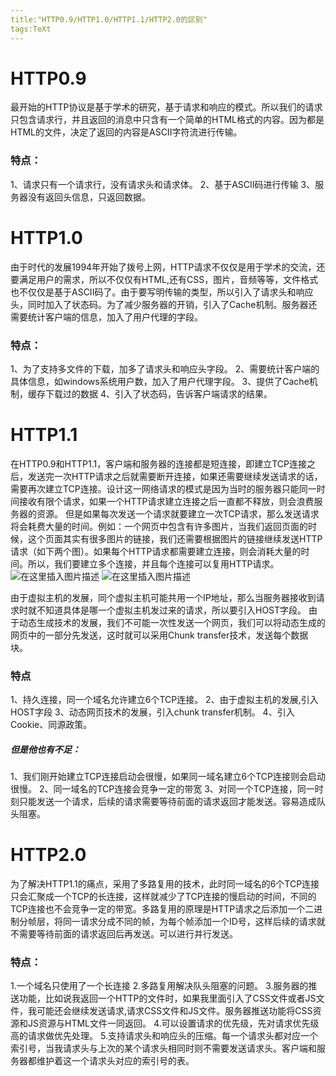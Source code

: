 ```yaml
---
title:"HTTP0.9/HTTP1.0/HTTP1.1/HTTP2.0的区别"
tags:TeXt
---
```


# HTTP0.9
最开始的HTTP协议是基于学术的研究，基于请求和响应的模式。所以我们的请求只包含请求行，并且返回的消息中只含有一个简单的HTML格式的内容。因为都是HTML的文件，决定了返回的内容是ASCII字符流进行传输。
### 特点：
1、请求只有一个请求行，没有请求头和请求体。
2、基于ASCII码进行传输
3、服务器没有返回头信息，只返回数据。
# HTTP1.0
由于时代的发展1994年开始了拨号上网，HTTP请求不仅仅是用于学术的交流，还要满足用户的需求，所以不仅仅有HTML,还有CSS，图片，音频等等，文件格式也不仅仅是基于ASCII码了。由于要写明传输的类型，所以引入了请求头和响应头，同时加入了状态码。为了减少服务器的开销，引入了Cache机制。服务器还需要统计客户端的信息，加入了用户代理的字段。
### 特点：
1、为了支持多文件的下载，加多了请求头和响应头字段。
2、需要统计客户端的具体信息，如windows系统用户数，加入了用户代理字段。
3、提供了Cache机制，缓存下载过的数据
4、引入了状态码，告诉客户端请求的结果。
# HTTP1.1
在HTTP0.9和HTTP1.1，客户端和服务器的连接都是短连接，即建立TCP连接之后，发送完一次HTTP请求之后就需要断开连接，如果还需要继续发送请求的话，需要再次建立TCP连接。设计这一网络请求的模式是因为当时的服务器只能同一时间接收有限个请求，如果一个HTTP请求建立连接之后一直都不释放，则会浪费服务器的资源。
但是如果每次发送一个请求就要建立一次TCP请求，那么发送请求将会耗费大量的时间。例如：一个网页中包含有许多图片，当我们返回页面的时候，这个页面其实有很多图片的链接，我们还需要根据图片的链接继续发送HTTP请求（如下两个图）。如果每个HTTP请求都需要建立连接，则会消耗大量的时间。所以，我们要建立多个连接，并且每个连接可以复用HTTP请求。
![在这里插入图片描述](https://img-blog.csdnimg.cn/0b8ecf07d2134823b747dbf7b90eb9ac.png)
![在这里插入图片描述](https://img-blog.csdnimg.cn/b00674a7ba9e4c078a8c3db6623400af.png)

由于虚拟主机的发展，同个虚拟主机可能共用一个IP地址，那么当服务器接收到请求时就不知道具体是哪一个虚拟主机发过来的请求，所以要引入HOST字段。
由于动态生成技术的发展，我们不可能一次性发送一个网页，我们可以将动态生成的网页中的一部分先发送，这时就可以采用Chunk transfer技术，发送每个数据块。
### 特点
1、持久连接，同一个域名允许建立6个TCP连接。
2、由于虚拟主机的发展,引入HOST字段
3、动态网页技术的发展，引入chunk transfer机制。
4、引入Cookie、同源政策。
##### 但是他也有不足：
1、我们刚开始建立TCP连接启动会很慢，如果同一域名建立6个TCP连接则会启动很慢。
2、同一域名的TCP连接会竞争一定的带宽
3、对同一个TCP连接，同一时刻只能发送一个请求，后续的请求需要等待前面的请求返回才能发送。容易造成队头阻塞。
# HTTP2.0
为了解决HTTP1.1的痛点，采用了多路复用的技术，此时同一域名的6个TCP连接只会汇聚成一个TCP的长连接，这样就减少了TCP连接的慢启动的时间，不同的TCP连接也不会竞争一定的带宽。多路复用的原理是HTTP请求之后添加一个二进制分帧层，将同一请求分成不同的帧，为每个帧添加一个ID号，这样后续的请求就不需要等待前面的请求返回后再发送。可以进行并行发送。
### 特点：
1.一个域名只使用了一个长连接
2.多路复用解决队头阻塞的问题。
3.服务器的推送功能，比如说我返回一个HTTP的文件时，如果我里面引入了CSS文件或者JS文件，我可能还会继续发送请求,请求CSS文件和JS文件。服务器推送功能将CSS资源和JS资源与HTML文件一同返回。
4.可以设置请求的优先级，先对请求优先级高的请求做优先处理。
5.支持请求头和响应头的压缩。每一个请求头都对应一个索引号，当我请求头与上次的某个请求头相同时则不需要发送请求头。客户端和服务器都维护着这一个请求头对应的索引号的表。